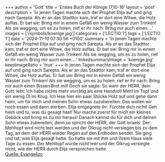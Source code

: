+++
author = 'Gott'
title = 'Erstes Buch der Könige 17,10-16'
layout = 'post'
description = 'In jenen Tagen machte sich der Prophet Elija auf und ging nach Sarepta. Als er an das Stadttor kam, traf er dort eine Witwe, die Holz auflas. Er bat sie: Bring mir in einem Gefäß ein wenig Wasser zum Trinken! Als sie wegging, um es zu holen, rief er ihr nach: Bring mir auch einen....'
images = ['/symbols/koenige.jpg']
categories = ['LECTIO 1']
tags = ['LECTIO 1']
date = '2024-11-10 07:30:56 +0100'
summary = 'In jenen Tagen machte sich der Prophet Elija auf und ging nach Sarepta. Als er an das Stadttor kam, traf er dort eine Witwe, die Holz auflas. Er bat sie: Bring mir in einem Gefäß ein wenig Wasser zum Trinken! Als sie wegging, um es zu holen, rief er ihr nach: Bring mir auch einen....'
linkedsummaryImage = 'koenige.jpg'
keepImageRatio = 'true'
+++
In jenen Tagen machte sich der Prophet Elija auf und ging nach Sarepta. Als er an das Stadttor kam, traf er dort eine Witwe, die Holz auflas. Er bat sie: Bring mir in einem Gefäß ein wenig Wasser zum Trinken!
Als sie wegging, um es zu holen, rief er ihr nach: Bring mir auch einen Bissen Brot mit!
Doch sie sagte: So wahr der HERR, dein Gott, lebt: Ich habe nichts mehr vorrätig als eine Handvoll Mehl im Topf und ein wenig Öl im Krug.<!--more--> Ich lese hier ein paar Stücke Holz auf und gehe dann heim, um für mich und meinen Sohn etwas zuzubereiten. Das wollen wir noch essen und dann sterben.
Elija entgegnete ihr: Fürchte dich nicht! Geh heim und tu, was du gesagt hast! Nur mache zuerst für mich ein kleines Gebäck und bring es zu mir heraus! Danach kannst du für dich und deinen Sohn etwas zubereiten;
denn so spricht der HERR, der Gott Israels: Der Mehltopf wird nicht leer werden und der Ölkrug nicht versiegen bis zu dem Tag, an dem der HERR wieder Regen auf den Erdboden sendet.
Sie ging und tat, was Elija gesagt hatte. So hatte sie mit ihm und ihrem Haus viele Tage zu essen.
Der Mehltopf wurde nicht leer und der Ölkrug versiegte nicht, wie der HERR durch Elija versprochen hatte.<br> [Quelle: Evangelizo](https://evangeliumtagfuertag.org/DE/gospel)